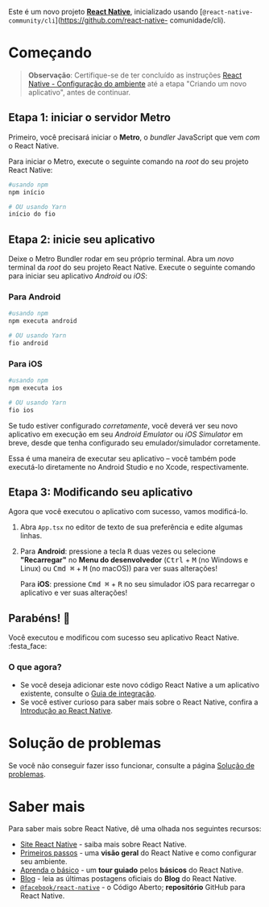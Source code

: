 Este é um novo projeto [**React Native**](https://reactnative.dev), inicializado usando [`@react-native-community/cli`](https://github.com/react-native- comunidade/cli).

# Começando

> **Observação**: Certifique-se de ter concluído as instruções [React Native - Configuração do ambiente](https://reactnative.dev/docs/environment-setup) até a etapa "Criando um novo aplicativo", antes de continuar.

## Etapa 1: iniciar o servidor Metro

Primeiro, você precisará iniciar o **Metro**, o _bundler_ JavaScript que vem _com_ o React Native.

Para iniciar o Metro, execute o seguinte comando na _root_ do seu projeto React Native:

```bash
#usando npm
npm início

# OU usando Yarn
início do fio
```

## Etapa 2: inicie seu aplicativo

Deixe o Metro Bundler rodar em seu próprio terminal. Abra um _novo_ terminal da _root_ do seu projeto React Native. Execute o seguinte comando para iniciar seu aplicativo _Android_ ou _iOS_:

### Para Android

```bash
#usando npm
npm executa android

# OU usando Yarn
fio android
```

### Para iOS

```bash
#usando npm
npm executa ios

# OU usando Yarn
fio ios
```

Se tudo estiver configurado _corretamente_, você deverá ver seu novo aplicativo em execução em seu _Android Emulator_ ou _iOS Simulator_ em breve, desde que tenha configurado seu emulador/simulador corretamente.

Essa é uma maneira de executar seu aplicativo – você também pode executá-lo diretamente no Android Studio e no Xcode, respectivamente.

## Etapa 3: Modificando seu aplicativo

Agora que você executou o aplicativo com sucesso, vamos modificá-lo.

1. Abra `App.tsx` no editor de texto de sua preferência e edite algumas linhas.
2. Para **Android**: pressione a tecla <kbd>R</kbd> duas vezes ou selecione **"Recarregar"** no **Menu do desenvolvedor** (<kbd>Ctrl</kbd> + <kbd >M</kbd> (no Windows e Linux) ou <kbd>Cmd ⌘</kbd> + <kbd>M</kbd> (no macOS)) para ver suas alterações!

   Para **iOS**: pressione <kbd>Cmd ⌘</kbd> + <kbd>R</kbd> no seu simulador iOS para recarregar o aplicativo e ver suas alterações!

## Parabéns! :tada:

Você executou e modificou com sucesso seu aplicativo React Native. :festa_face:

### O que agora?

- Se você deseja adicionar este novo código React Native a um aplicativo existente, consulte o [Guia de integração](https://reactnative.dev/docs/integration-with-existente-apps).
- Se você estiver curioso para saber mais sobre o React Native, confira a [Introdução ao React Native](https://reactnative.dev/docs/getting-started).

# Solução de problemas

Se você não conseguir fazer isso funcionar, consulte a página [Solução de problemas](https://reactnative.dev/docs/troubleshooting).

# Saber mais

Para saber mais sobre React Native, dê uma olhada nos seguintes recursos:

- [Site React Native](https://reactnative.dev) - saiba mais sobre React Native.
- [Primeiros passos](https://reactnative.dev/docs/environment-setup) - uma **visão geral** do React Native e como configurar seu ambiente.
- [Aprenda o básico](https://reactnative.dev/docs/getting-started) - um **tour guiado** pelos **básicos** do React Native.
- [Blog](https://reactnative.dev/blog) - leia as últimas postagens oficiais do **Blog** do React Native.
- [`@facebook/react-native`](https://github.com/facebook/react-native) - o Código Aberto; **repositório** GitHub para React Native.
